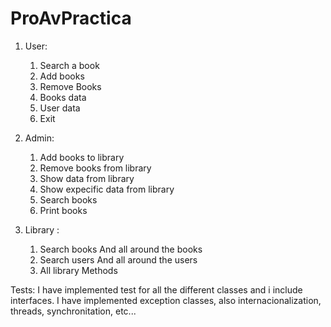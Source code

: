 # ProAvPractica
1. User:
	1. Search a book
	2. Add books
	3. Remove Books
	4. Books data
	5. User data
	6. Exit
2. Admin:
	1. Add books to library
	2. Remove books from library
	3. Show data from library
	4. Show expecific data from library
	5. Search books
	6. Print books
	
3. Library :
	1. Search books
		And all around the books
	2. Search users
		And all around the users
	3. All library Methods

Tests:
	I have implemented test for all the different classes and i include interfaces.
	I have implemented exception classes, also internacionalization, threads, synchronitation, etc...
